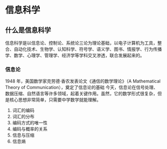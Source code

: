 # 信息科学

## 什么是信息科学

信息科学是以信息论、控制论、系统论三论为理论基础，以电子计算机为工具，整合、自动化技术、生物学、认知科学、符号学、语义学、图书、情报学、行为传播学、数学、心理学、管理学、经济学等学科交叉渗透，联合发展起来的。

### 信息论

1948 年，美国数学家克劳德·香农发表论文《通信的数学理论》（A Mathematical Theory of Communication），奠定了信息论的基础
今天，信息论在信号处理、数据压缩、自然语言等许多领域，起着关键作用。虽然，它的数学形式很复杂，但是核心思想非常简单，只需要中学数学就能理解。

1. 词汇的编码
2. 词汇的分布
3. 编码方式的唯一性
4. 编码与概率的关系
5. 信息与压缩
6. 信息熵
